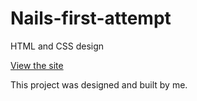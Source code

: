 # Nails-first-attempt
HTML and CSS design

[View the site](https://khql3d.github.io/Nails-first-attempt/)

This project was designed and built by me.
